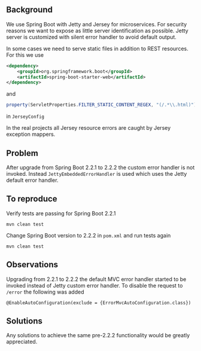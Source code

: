 ## Background

We use Spring Boot with Jetty and Jersey for microservices. For security reasons we want to expose as little server identification as possible.
Jetty server is customized with silent error handler to avoid default output.

In some cases we need to serve static files in addition to REST resources. For this we use 

```xml
<dependency>
    <groupId>org.springframework.boot</groupId>
    <artifactId>spring-boot-starter-web</artifactId>
</dependency>
```

and 

```java
property(ServletProperties.FILTER_STATIC_CONTENT_REGEX, "(/.*\\.html)");
```

in `JerseyConfig`

In the real projects all Jersey resource errors are caught by Jersey exception mappers. 

## Problem

After upgrade from Spring Boot 2.2.1 to 2.2.2 the custom error handler is not invoked. Instead `JettyEmbeddedErrorHandler` is used which uses the Jetty default error handler.

## To reproduce

Verify tests are passing for Spring Boot 2.2.1

    mvn clean test
    
Change Spring Boot version to 2.2.2 in `pom.xml` and run tests again

    mvn clean test 

## Observations

Upgrading from 2.2.1 to 2.2.2 the default MVC error handler started to be invoked instead of Jetty custom error handler. To disable the request to `/error` the following was added 

    @EnableAutoConfiguration(exclude = {ErrorMvcAutoConfiguration.class})
    
## Solutions

Any solutions to achieve the same pre-2.2.2 functionality would be greatly appreciated.
